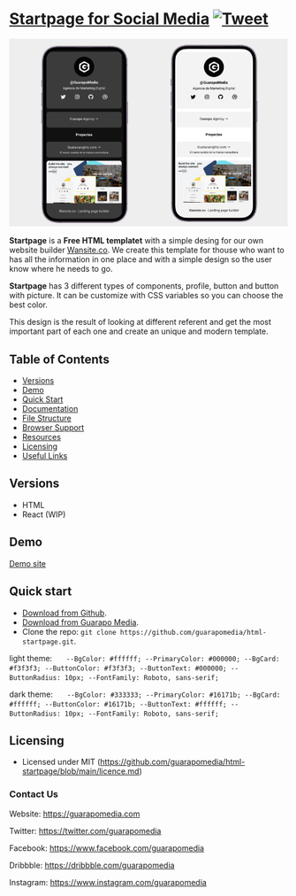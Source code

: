 # [Startpage for Social Media]() [![Tweet](https://img.shields.io/twitter/url/http/shields.io.svg?style=social&logo=twitter)](https://twitter.com/intent/tweet?url=https://www.guarapomedia.com/product/startpage&text=Check%20Startpage%20made%20by%20@GuarapoMedia%20#html%20https://www.guarapomedia.com/product/material-kit)

![image](./assets/images/preview.jpg)

**Startpage** is a **Free HTML templatet** with a simple desing for our own website builder [Wansite.co](https://wansite.co). We create this template for thouse who want to has all the information in one place and with a simple design so the user know where he needs to go.

**Startpage** has 3 different types of components, profile, button and button with picture. It can be customize with CSS variables so you can choose the best color.

This design is the result of looking at different referent and get the most important part of each one and create an unique and modern template. 

## Table of Contents

* [Versions](#versions)
* [Demo](#demo)
* [Quick Start](#quick-start)
* [Documentation](#documentation)
* [File Structure](#file-structure)
* [Browser Support](#browser-support)
* [Resources](#resources)
* [Licensing](#licensing)
* [Useful Links](#useful-links)

## Versions

- HTML
- React (WIP)

## Demo

[Demo site](https://guarapomedia.github.io/html-startpage/)

## Quick start

- [Download from Github](https://guarapomedia.github.io/html-startpage/).
- [Download from Guarapo Media](https://guarapomedia.com).
- Clone the repo: `git clone https://github.com/guarapomedia/html-startpage.git`.

light theme:
`   --BgColor: #ffffff;
    --PrimaryColor: #000000;
    --BgCard: #f3f3f3;
    --ButtonColor: #f3f3f3;
    --ButtonText: #000000;
    --ButtonRadius: 10px;
    --FontFamily: Roboto, sans-serif;`

dark theme:
`   --BgColor: #333333;
    --PrimaryColor: #16171b;
    --BgCard: #ffffff;
    --ButtonColor: #16171b;
    --ButtonText: #ffffff;
    --ButtonRadius: 10px;
    --FontFamily: Roboto, sans-serif;`

## Licensing

- Licensed under MIT (https://github.com/guarapomedia/html-startpage/blob/main/licence.md)

### Contact Us

Website: <https://guarapomedia.com>

Twitter: <https://twitter.com/guarapomedia>

Facebook: <https://www.facebook.com/guarapomedia>

Dribbble: <https://dribbble.com/guarapomedia>

Instagram: <https://www.instagram.com/guarapomedia>